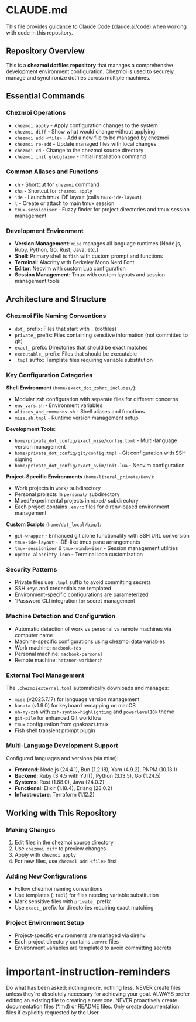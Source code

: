 # CLAUDE.md

This file provides guidance to Claude Code (claude.ai/code) when working with code in this repository.

## Repository Overview

This is a **chezmoi dotfiles repository** that manages a comprehensive development environment configuration. Chezmoi is used to securely manage and synchronize dotfiles across multiple machines.

## Essential Commands

### Chezmoi Operations
- `chezmoi apply` - Apply configuration changes to the system
- `chezmoi diff` - Show what would change without applying
- `chezmoi add <file>` - Add a new file to be managed by chezmoi
- `chezmoi re-add` - Update managed files with local changes
- `chezmoi cd` - Change to the chezmoi source directory
- `chezmoi init glebglazov` - Initial installation command

### Common Aliases and Functions
- `ch` - Shortcut for `chezmoi` command
- `cha` - Shortcut for `chezmoi apply`
- `ide` - Launch tmux IDE layout (calls `tmux-ide-layout`)
- `t` - Create or attach to main tmux session
- `tmux-sessioniser` - Fuzzy finder for project directories and tmux session management

### Development Environment
- **Version Management**: `mise` manages all language runtimes (Node.js, Ruby, Python, Go, Rust, Java, etc.)
- **Shell**: Primary shell is `fish` with custom prompt and functions
- **Terminal**: Alacritty with Berkeley Mono Nerd Font
- **Editor**: Neovim with custom Lua configuration
- **Session Management**: Tmux with custom layouts and session management tools

## Architecture and Structure

### Chezmoi File Naming Conventions
- `dot_` prefix: Files that start with `.` (dotfiles)
- `private_` prefix: Files containing sensitive information (not committed to git)
- `exact_` prefix: Directories that should be exact matches
- `executable_` prefix: Files that should be executable
- `.tmpl` suffix: Template files requiring variable substitution

### Key Configuration Categories

**Shell Environment** (`home/exact_dot_zshrc_includes/`):
- Modular zsh configuration with separate files for different concerns
- `env_vars.sh` - Environment variables
- `aliases_and_commands.sh` - Shell aliases and functions
- `mise.sh.tmpl` - Runtime version management setup

**Development Tools**:
- `home/private_dot_config/exact_mise/config.toml` - Multi-language version management
- `home/private_dot_config/git/config.tmpl` - Git configuration with SSH signing
- `home/private_dot_config/exact_nvim/init.lua` - Neovim configuration

**Project-Specific Environments** (`home/literal_private/Dev/`):
- Work projects in `work/` subdirectory
- Personal projects in `personal/` subdirectory
- Mixed/experimental projects in `mixed/` subdirectory
- Each project contains `.envrc` files for direnv-based environment management

**Custom Scripts** (`home/dot_local/bin/`):
- `git-wrapper` - Enhanced git clone functionality with SSH URL conversion
- `tmux-ide-layout` - IDE-like tmux pane arrangements
- `tmux-sessioniser` & `tmux-windowiser` - Session management utilities
- `update-alacritty-icon` - Terminal icon customization

### Security Patterns
- Private files use `.tmpl` suffix to avoid committing secrets
- SSH keys and credentials are templated
- Environment-specific configurations are parameterized
- 1Password CLI integration for secret management

### Machine Detection and Configuration
- Automatic detection of work vs personal vs remote machines via computer name
- Machine-specific configurations using chezmoi data variables
- Work machine: `macbook-tds`
- Personal machine: `macbook-personal`
- Remote machine: `hetzner-workbench`

### External Tool Management
The `.chezmoiexternal.toml` automatically downloads and manages:
- `mise` (v2025.7.17) for language version management
- `kanata` (v1.9.0) for keyboard remapping on macOS
- `oh-my-zsh` with `zsh-syntax-highlighting` and `powerlevel10k` theme
- `git-pile` for enhanced Git workflow
- `tmux` configuration from gpakosz/.tmux
- Fish shell transient prompt plugin

### Multi-Language Development Support
Configured languages and versions (via mise):
- **Frontend**: Node.js (24.4.1), Bun (1.2.18), Yarn (4.9.2), PNPM (10.13.1)
- **Backend**: Ruby (3.4.5 with YJIT), Python (3.13.5), Go (1.24.5)
- **Systems**: Rust (1.88.0), Java (24.0.2)
- **Functional**: Elixir (1.18.4), Erlang (28.0.2)
- **Infrastructure**: Terraform (1.12.2)

## Working with This Repository

### Making Changes
1. Edit files in the chezmoi source directory
2. Use `chezmoi diff` to preview changes
3. Apply with `chezmoi apply`
4. For new files, use `chezmoi add <file>` first

### Adding New Configurations
- Follow chezmoi naming conventions
- Use templates (`.tmpl`) for files needing variable substitution
- Mark sensitive files with `private_` prefix
- Use `exact_` prefix for directories requiring exact matching

### Project Environment Setup
- Project-specific environments are managed via direnv
- Each project directory contains `.envrc` files
- Environment variables are templated to avoid committing secrets

# important-instruction-reminders
Do what has been asked; nothing more, nothing less.
NEVER create files unless they're absolutely necessary for achieving your goal.
ALWAYS prefer editing an existing file to creating a new one.
NEVER proactively create documentation files (*.md) or README files. Only create documentation files if explicitly requested by the User.
